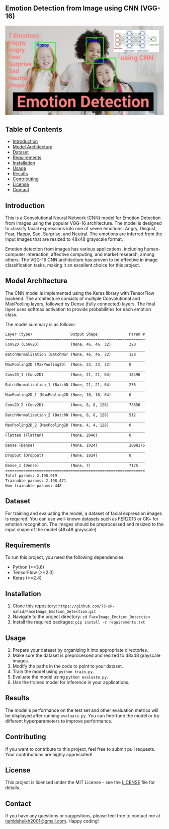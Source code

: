## Emotion Detection from Image using CNN (VGG-16)

![Emotion Detection](emotiondetection.jpg)


## Table of Contents
- [Introduction](#introduction)
- [Model Architecture](#model-architecture)
- [Dataset](#dataset)
- [Requirements](#requirements)
- [Installation](#installation)
- [Usage](#usage)
- [Results](#results)
- [Contributing](#contributing)
- [License](#license)
- [Contact](#contact)

## Introduction

This is a Convolutional Neural Network (CNN) model for Emotion Detection from images using the popular VGG-16 architecture. The model is designed to classify facial expressions into one of seven emotions: Angry, Disgust, Fear, Happy, Sad, Surprise, and Neutral. The emotions are inferred from the input images that are resized to 48x48 grayscale format.

Emotion detection from images has various applications, including human-computer interaction, affective computing, and market research, among others. The VGG-16 CNN architecture has proven to be effective in image classification tasks, making it an excellent choice for this project.

## Model Architecture

The CNN model is implemented using the Keras library with TensorFlow backend. The architecture consists of multiple Convolutional and MaxPooling layers, followed by Dense (fully connected) layers. The final layer uses softmax activation to provide probabilities for each emotion class.

The model summary is as follows:

```
Layer (type)                 Output Shape              Param #
==============================================================
Conv2D (Conv2D)              (None, 46, 46, 32)        320
______________________________________________________________
BatchNormalization (BatchNor (None, 46, 46, 32)        128
______________________________________________________________
MaxPooling2D (MaxPooling2D)  (None, 23, 23, 32)        0
______________________________________________________________
Conv2D_1 (Conv2D)            (None, 21, 21, 64)        18496
______________________________________________________________
BatchNormalization_1 (BatchN (None, 21, 21, 64)        256
______________________________________________________________
MaxPooling2D_1 (MaxPooling2D (None, 10, 10, 64)        0
______________________________________________________________
Conv2D_2 (Conv2D)            (None, 8, 8, 128)         73856
______________________________________________________________
BatchNormalization_2 (BatchN (None, 8, 8, 128)         512
______________________________________________________________
MaxPooling2D_2 (MaxPooling2D (None, 4, 4, 128)         0
______________________________________________________________
Flatten (Flatten)            (None, 2048)              0
______________________________________________________________
Dense (Dense)                (None, 1024)              2098176
______________________________________________________________
Dropout (Dropout)            (None, 1024)              0
______________________________________________________________
Dense_1 (Dense)              (None, 7)                 7175
==============================================================
Total params: 2,198,919
Trainable params: 2,198,471
Non-trainable params: 448
```

## Dataset

For training and evaluating the model, a dataset of facial expression images is required. You can use well-known datasets such as FER2013 or CK+ for emotion recognition. The images should be preprocessed and resized to the input shape of the model (48x48 grayscale).

## Requirements

To run this project, you need the following dependencies:

- Python (>=3.6)
- TensorFlow (>=2.0)
- Keras (>=2.4)

## Installation

1. Clone this repository: `https://github.com/73-sk-nahid/FaceImage_Emotion_Detection.git`
2. Navigate to the project directory: `cd FaceImage_Emotion_Detection`
3. Install the required packages: `pip install -r requirements.txt`

## Usage

1. Prepare your dataset by organizing it into appropriate directories.
2. Make sure the dataset is preprocessed and resized to 48x48 grayscale images.
3. Modify the paths in the code to point to your dataset.
4. Train the model using `python train.py`.
5. Evaluate the model using `python evaluate.py`.
6. Use the trained model for inference in your applications.

## Results

The model's performance on the test set and other evaluation metrics will be displayed after running `evaluate.py`. You can fine-tune the model or try different hyperparameters to improve performance.

## Contributing

If you want to contribute to this project, feel free to submit pull requests. Your contributions are highly appreciated!

## License

This project is licensed under the MIT License - see the [LICENSE](LICENSE.txt) file for details.

## Contact

If you have any questions or suggestions, please feel free to contact me at [nahidsheikh2001@gmail.com](mailto:nahidsheikh2001@gmail.com). Happy coding!
